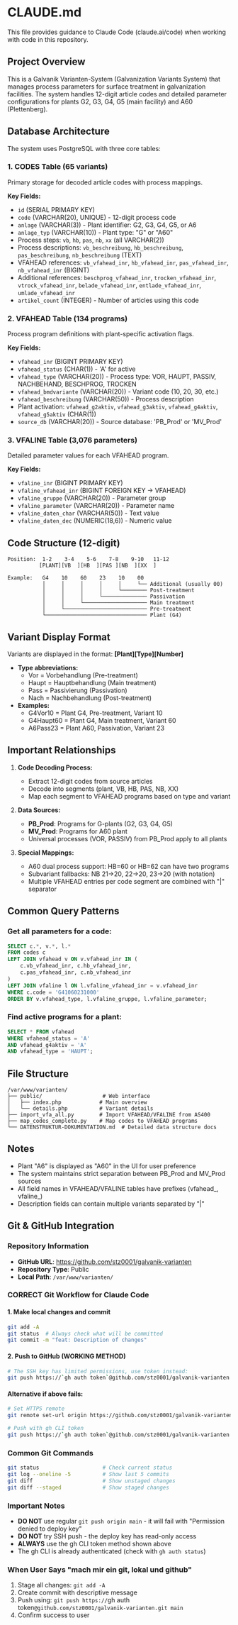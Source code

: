# CLAUDE.md

This file provides guidance to Claude Code (claude.ai/code) when working with code in this repository.

## Project Overview

This is a Galvanik Varianten-System (Galvanization Variants System) that manages process parameters for surface treatment in galvanization facilities. The system handles 12-digit article codes and detailed parameter configurations for plants G2, G3, G4, G5 (main facility) and A60 (Plettenberg).

## Database Architecture

The system uses PostgreSQL with three core tables:

### 1. **CODES** Table (65 variants)
Primary storage for decoded article codes with process mappings.

**Key Fields:**
- `id` (SERIAL PRIMARY KEY)
- `code` (VARCHAR(20), UNIQUE) - 12-digit process code
- `anlage` (VARCHAR(3)) - Plant identifier: G2, G3, G4, G5, or A6
- `anlage_typ` (VARCHAR(10)) - Plant type: "G" or "A60"
- Process steps: `vb`, `hb`, `pas`, `nb`, `xx` (all VARCHAR(2))
- Process descriptions: `vb_beschreibung`, `hb_beschreibung`, `pas_beschreibung`, `nb_beschreibung` (TEXT)
- VFAHEAD references: `vb_vfahead_inr`, `hb_vfahead_inr`, `pas_vfahead_inr`, `nb_vfahead_inr` (BIGINT)
- Additional references: `beschprog_vfahead_inr`, `trocken_vfahead_inr`, `vtrock_vfahead_inr`, `belade_vfahead_inr`, `entlade_vfahead_inr`, `umlade_vfahead_inr`
- `artikel_count` (INTEGER) - Number of articles using this code

### 2. **VFAHEAD** Table (134 programs)
Process program definitions with plant-specific activation flags.

**Key Fields:**
- `vfahead_inr` (BIGINT PRIMARY KEY)
- `vfahead_status` (CHAR(1)) - 'A' for active
- `vfahead_type` (VARCHAR(20)) - Process type: VOR, HAUPT, PASSIV, NACHBEHAND, BESCHPROG, TROCKEN
- `vfahead_bmdvariante` (VARCHAR(20)) - Variant code (10, 20, 30, etc.)
- `vfahead_beschreibung` (VARCHAR(50)) - Process description
- Plant activation: `vfahead_g2aktiv`, `vfahead_g3aktiv`, `vfahead_g4aktiv`, `vfahead_g5aktiv` (CHAR(1))
- `source_db` (VARCHAR(20)) - Source database: 'PB_Prod' or 'MV_Prod'

### 3. **VFALINE** Table (3,076 parameters)
Detailed parameter values for each VFAHEAD program.

**Key Fields:**
- `vfaline_inr` (BIGINT PRIMARY KEY)
- `vfaline_vfahead_inr` (BIGINT FOREIGN KEY → VFAHEAD)
- `vfaline_gruppe` (VARCHAR(20)) - Parameter group
- `vfaline_parameter` (VARCHAR(20)) - Parameter name
- `vfaline_daten_char` (VARCHAR(50)) - Text value
- `vfaline_daten_dec` (NUMERIC(18,6)) - Numeric value

## Code Structure (12-digit)

```
Position:  1-2    3-4    5-6    7-8    9-10   11-12
          [PLANT][VB  ][HB  ][PAS ][NB  ][XX  ]
          
Example:   G4    10    60    23    10    00
           │     │     │     │     │     └── Additional (usually 00)
           │     │     │     │     └──────── Post-treatment
           │     │     │     └────────────── Passivation
           │     │     └──────────────────── Main treatment
           │     └────────────────────────── Pre-treatment
           └──────────────────────────────── Plant (G4)
```

## Variant Display Format

Variants are displayed in the format: **[Plant][Type][Number]**
- **Type abbreviations:**
  - Vor = Vorbehandlung (Pre-treatment)
  - Haupt = Hauptbehandlung (Main treatment)
  - Pass = Passivierung (Passivation)
  - Nach = Nachbehandlung (Post-treatment)
- **Examples:**
  - G4Vor10 = Plant G4, Pre-treatment, Variant 10
  - G4Haupt60 = Plant G4, Main treatment, Variant 60
  - A6Pass23 = Plant A60, Passivation, Variant 23

## Important Relationships

1. **Code Decoding Process:**
   - Extract 12-digit codes from source articles
   - Decode into segments (plant, VB, HB, PAS, NB, XX)
   - Map each segment to VFAHEAD programs based on type and variant

2. **Data Sources:**
   - **PB_Prod**: Programs for G-plants (G2, G3, G4, G5)
   - **MV_Prod**: Programs for A60 plant
   - Universal processes (VOR, PASSIV) from PB_Prod apply to all plants

3. **Special Mappings:**
   - A60 dual process support: HB=60 or HB=62 can have two programs
   - Subvariant fallbacks: NB 21→20, 22→20, 23→20 (with notation)
   - Multiple VFAHEAD entries per code segment are combined with "|" separator

## Common Query Patterns

### Get all parameters for a code:
```sql
SELECT c.*, v.*, l.*
FROM codes c
LEFT JOIN vfahead v ON v.vfahead_inr IN (
    c.vb_vfahead_inr, c.hb_vfahead_inr, 
    c.pas_vfahead_inr, c.nb_vfahead_inr
)
LEFT JOIN vfaline l ON l.vfaline_vfahead_inr = v.vfahead_inr
WHERE c.code = 'G41060231000'
ORDER BY v.vfahead_type, l.vfaline_gruppe, l.vfaline_parameter;
```

### Find active programs for a plant:
```sql
SELECT * FROM vfahead 
WHERE vfahead_status = 'A' 
AND vfahead_g4aktiv = 'A'
AND vfahead_type = 'HAUPT';
```

## File Structure

```
/var/www/varianten/
├── public/                   # Web interface
│   ├── index.php            # Main overview
│   └── details.php          # Variant details
├── import_vfa_all.py        # Import VFAHEAD/VFALINE from AS400
├── map_codes_complete.py    # Map codes to VFAHEAD programs
└── DATENSTRUKTUR-DOKUMENTATION.md  # Detailed data structure docs
```

## Notes

- Plant "A6" is displayed as "A60" in the UI for user preference
- The system maintains strict separation between PB_Prod and MV_Prod sources
- All field names in VFAHEAD/VFALINE tables have prefixes (vfahead_, vfaline_)
- Description fields can contain multiple variants separated by "|"

## Git & GitHub Integration

### Repository Information
- **GitHub URL**: https://github.com/stz0001/galvanik-varianten
- **Repository Type**: Public
- **Local Path**: `/var/www/varianten/`

### CORRECT Git Workflow for Claude Code

#### 1. Make local changes and commit
```bash
git add -A
git status  # Always check what will be committed
git commit -m "feat: Description of changes"
```

#### 2. Push to GitHub (WORKING METHOD)
```bash
# The SSH key has limited permissions, use token instead:
git push https://`gh auth token`@github.com/stz0001/galvanik-varianten.git main
```

#### Alternative if above fails:
```bash
# Set HTTPS remote
git remote set-url origin https://github.com/stz0001/galvanik-varianten.git

# Push with gh CLI token
git push https://`gh auth token`@github.com/stz0001/galvanik-varianten.git main
```

### Common Git Commands
```bash
git status                    # Check current status
git log --oneline -5          # Show last 5 commits
git diff                      # Show unstaged changes
git diff --staged             # Show staged changes
```

### Important Notes
- **DO NOT** use regular `git push origin main` - it will fail with "Permission denied to deploy key"
- **DO NOT** try SSH push - the deploy key has read-only access
- **ALWAYS** use the gh CLI token method shown above
- The gh CLI is already authenticated (check with `gh auth status`)

### When User Says "mach mir ein git, lokal und github"
1. Stage all changes: `git add -A`
2. Create commit with descriptive message
3. Push using: `git push https://`gh auth token`@github.com/stz0001/galvanik-varianten.git main`
4. Confirm success to user